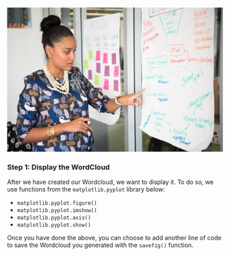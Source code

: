 <!--title={Displaying WordCloud}-->

![purezenteshon](./images/53_img.jpeg)

### Step 1: Display the WordCloud

After we have created our Wordcloud, we want to display it. To do so, we use functions from the `matplotlib.pyplot` library below:

- `matplotlib.pyplot.figure()`
- `matplotlib.pyplot.imshow()`
- `matplotlib.pyplot.axis()`
- `matplotlib.pyplot.show()`

Once you have done the above, you can choose to add another line of code to save the Wordcloud you generated with the `savefig()` function.